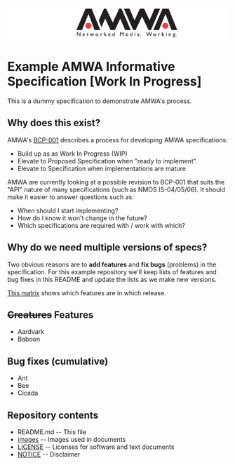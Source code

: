 
![AMWA](images/amwa_header-logo.png)

# Example AMWA Informative Specification [Work In Progress]

This is a dummy specification to demonstrate AMWA's process.

## Why does this exist?

AMWA's [BCP-001] describes a process for developing AMWA specifications:

- Build up as as Work In Progress (WIP)
- Elevate to Proposed Specification when "ready to implement".
- Elevate to Specification when implementations are mature

AMWA are currently looking at a possible revision to BCP-001 that suits the "API" nature of many specifications (such as NMOS IS-04/05/06). It should make it easier to answer questions such as:

 - When should I start implementing?
 - How do I know it won't change in the future?
 - Which specifications are required with / work with which?

## Why do we need multiple versions of specs?

Two obvious reasons are to **add features** and **fix bugs** (problems) in the specification. For this example repository we'll keep lists of features and bug fixes in this README and update the lists as we make new versions. 

[This matrix](Version-matrix.md) shows which features are in which release.

## ~~Creatures~~ Features

- Aardvark
- Baboon

## Bug fixes (cumulative)

- Ant
- Bee
- Cicada

## Repository contents

* README.md -- This file
* [images](images) -- Images used in documents
* [LICENSE](LICENSE) -- Licenses for software and text documents
* [NOTICE](NOTICE) -- Disclaimer

[//]: # (References/Links)

[BCP-001]: http://amwa.tv/projects/BCP-001.shtml "BCP-001: AMWA Specification Process"
